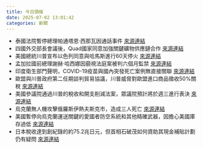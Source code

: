 ```yaml
---
title: 今日頭條
date: 2025-07-02 13:01:42
categories: 新聞            
---
```

- 泰國法院暫停總理帕通塔恩·西那瓦因通話事件 [來源連結](https://asiatimes.com/2025/07/thai-court-suspends-prime-minister-over-phone-call-with-hun-sen/)
- 四國外交部長會議後，Quad國家同意加強關鍵礦物供應鏈合作 [來源連結](https://www.japantimes.co.jp/news/2025/07/02/japan/politics/quad-nations-critical-minerals-initiative/)
- 美國總統川普宣布以色列同意與哈馬斯進行60天停火 [來源連結](https://www.thehindu.com/news/international/hamas-says-its-ready-for-a-ceasefire-but-wants-a-complete-end-to-the-war-in-gaza/article69763547.ece)
- 孟加拉國前總理謝赫·哈西娜因藐視法庭案被判六個月監禁 [來源連結](https://www.thehindu.com/news/international/bangladeshs-deposed-pm-hasina-sentenced-by-ict-to-six-months-in-contempt-case/article69763767.ece)
- 印度衛生部門聲明，COVID-19疫苗與國內突發死亡案例無直接關聯 [來源連結](https://www.thehindu.com/sci-tech/health/no-links-between-covid-19-vaccines-and-sudden-deaths-says-health-ministry/article69762914.ece)
- 歐盟與川普政府第二任期談判貿易協議，川普威脅對歐盟進口商品徵收50%關稅 [來源連結](https://www.theguardian.com/world/2025/jul/02/he-was-the-eus-great-brexit-survivor-can-maros-sefcovic-now-pull-off-a-trade-deal-with-trump)
- 美國參議院通過川普的稅收和開支削減法案，眾議院預計將於週三進行表決 [來源連結](https://www.theguardian.com/us-news/2025/jul/02/trump-bill-house-senate)
- 烏克蘭無人機攻擊俄羅斯伊熱夫斯克市，造成三人死亡 [來源連結](https://www.theguardian.com/world/2025/jul/02/ukraine-war-briefing-ukraine-launches-one-of-its-deepest-drone-strikes-into-russia-killing-three)
- 美國暫停向烏克蘭運送關鍵的愛國者防空系統和其他精確武器，因擔心美國庫存過低 [來源連結](https://www.theguardian.com/world/2025/jul/02/us-halts-ukraine-weapons-shipments)
- 日本稅收達到創紀錄的約75.2兆日元，但首相石破茂如何資助其現金補貼計劃仍有疑問 [來源連結](https://www.japantimes.co.jp/business/2025/07/02/economy/japan-record-tax-revenues/)



